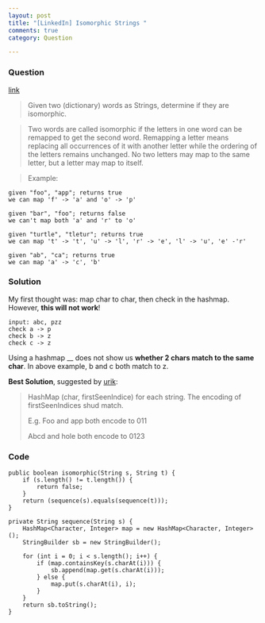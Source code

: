 ```yaml
---
layout: post
title: "[LinkedIn] Isomorphic Strings "
comments: true
category: Question

---
```


### Question 

[link](http://www.careercup.com/question?id=5389627422670848)

> Given two (dictionary) words as Strings, determine if they are isomorphic. 

> Two words are called isomorphic if the letters in one word can be remapped to get the second word. Remapping a letter means replacing all occurrences of it with another letter while the ordering of the letters remains unchanged. No two letters may map to the same letter, but a letter may map to itself. 

> Example: 

    given "foo", "app"; returns true 
    we can map 'f' -> 'a' and 'o' -> 'p' 

    given "bar", "foo"; returns false 
    we can't map both 'a' and 'r' to 'o' 

    given "turtle", "tletur"; returns true 
    we can map 't' -> 't', 'u' -> 'l', 'r' -> 'e', 'l' -> 'u', 'e' -'r' 

    given "ab", "ca"; returns true 
    we can map 'a' -> 'c', 'b'

### Solution

My first thought was: map char to char, then check in the hashmap. However, __this will not work__! 

    input: abc, pzz
    check a -> p
    check b -> z
    check c -> z

Using a hashmap __ does not show us __whether 2 chars match to the same char__. In above example, b and c both match to z. 

__Best Solution__, suggested by [urik](http://www.careercup.com/question?id=5389627422670848): 

> HashMap (char, firstSeenIndice) for each string. The encoding of firstSeenIndices shud match. 
>
> E.g. Foo and app both encode to 011 
>
> Abcd and hole both encode to 0123 

### Code

	public boolean isomorphic(String s, String t) {
		if (s.length() != t.length()) {
			return false;
		}
		return (sequence(s).equals(sequence(t)));
	}

	private String sequence(String s) {
		HashMap<Character, Integer> map = new HashMap<Character, Integer>();
		StringBuilder sb = new StringBuilder();

		for (int i = 0; i < s.length(); i++) {
			if (map.containsKey(s.charAt(i))) {
				sb.append(map.get(s.charAt(i)));
			} else {
				map.put(s.charAt(i), i);
			}
		}
		return sb.toString();
	}

